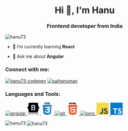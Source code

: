 <h1 align="center">Hi 👋, I'm Hanu</h1>
<h3 align="center">Frontend developer from India</h3>

<p align="left"> <img src="https://komarev.com/ghpvc/?username=hanu73&label=Profile%20views&color=0e75b6&style=flat" alt="hanu73" /> </p>

- 🌱 I’m currently learning **React**

- 💬 Ask me about **Angular**

<h3 align="left">Connect with me:</h3>
<p align="left">
<a href="https://codepen.io/hanu73" target="_blank"><img align="center" src="https://encrypted-tbn0.gstatic.com/images?q=tbn:ANd9GcRdD41hYT8iyPDtD-NxKoU41IrItNAXmBHCKHER0c4&s" alt="hanu73-codepen" height="40" width="40" /></a>
<a href="https://linkedin.com/in/saihanuman" target="_blank"><img align="center" src="https://cdn-icons-png.flaticon.com/512/174/174857.png" alt="saihanuman" height="40" width="40" /></a>
</p>

<h3 align="left">Languages and Tools:</h3>
<p align="left"> <a href="https://angular.io" target="_blank" rel="noreferrer"> <img src="https://angular.io/assets/images/logos/angular/angular.svg" alt="angular" width="40" height="40"/> </a> <a href="https://getbootstrap.com" target="_blank" rel="noreferrer"> <img src="https://raw.githubusercontent.com/devicons/devicon/master/icons/bootstrap/bootstrap-plain-wordmark.svg" alt="bootstrap" width="40" height="40"/> </a> <a href="https://www.w3schools.com/css/" target="_blank" rel="noreferrer"> <img src="https://raw.githubusercontent.com/devicons/devicon/master/icons/css3/css3-original-wordmark.svg" alt="css3" width="40" height="40"/> </a> <a href="https://git-scm.com/" target="_blank" rel="noreferrer"> <img src="https://www.vectorlogo.zone/logos/git-scm/git-scm-icon.svg" alt="git" width="40" height="40"/> </a> <a href="https://www.w3.org/html/" target="_blank" rel="noreferrer"> <img src="https://raw.githubusercontent.com/devicons/devicon/master/icons/html5/html5-original-wordmark.svg" alt="html5" width="40" height="40"/> </a> <a href="https://ionicframework.com" target="_blank" rel="noreferrer"> <img src="https://upload.wikimedia.org/wikipedia/commons/d/d1/Ionic_Logo.svg" alt="ionic" width="40" height="40"/> </a> <a href="https://developer.mozilla.org/en-US/docs/Web/JavaScript" target="_blank" rel="noreferrer"> <img src="https://raw.githubusercontent.com/devicons/devicon/master/icons/javascript/javascript-original.svg" alt="javascript" width="40" height="40"/> </a> <a href="https://www.typescriptlang.org/" target="_blank" rel="noreferrer"> <img src="https://raw.githubusercontent.com/devicons/devicon/master/icons/typescript/typescript-original.svg" alt="typescript" width="40" height="40"/> </a> </p>

<p><img align="left" src="https://github-readme-stats.vercel.app/api/top-langs?username=hanu73&show_icons=true&locale=en&layout=compact" alt="hanu73" /></p>

<p>&nbsp;<img align="center" src="https://github-readme-stats.vercel.app/api?username=hanu73&show_icons=true&locale=en" alt="hanu73" /></p>

